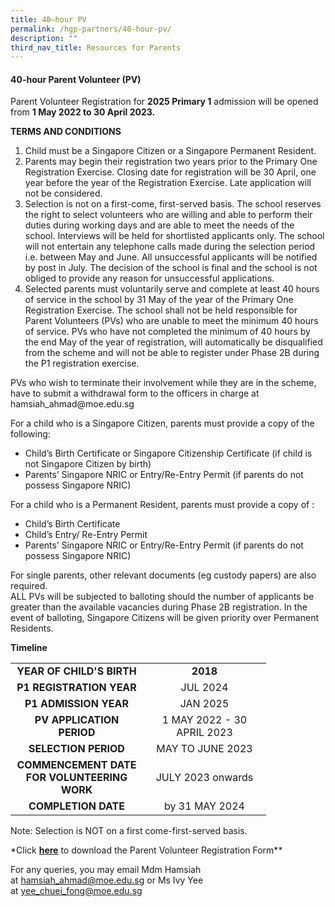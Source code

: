 ```yaml
---
title: 40–hour PV
permalink: /hgp-partners/40-hour-pv/
description: ""
third_nav_title: Resources for Parents
---
```

<h4><strong>40-hour Parent Volunteer (PV)</strong></h4>
<p>Parent Volunteer Registration for&nbsp;<strong>2025 Primary 1</strong>&nbsp;admission will be opened from&nbsp;<strong>1 May 2022 to 30 April 2023.</strong></p>
<p><strong>TERMS AND CONDITIONS</strong></p>
<ol>
<li>Child must be a Singapore Citizen or a Singapore Permanent Resident.</li>
<li>Parents may begin their registration two years prior to the Primary One Registration Exercise. Closing date for registration will be 30 April, one year before the year of the Registration Exercise. Late application will not be considered.</li>
<li>Selection is not on a first-come, first-served basis. The school reserves the right to select volunteers who are willing and able to perform their duties during working days and are able to meet the needs of the school. Interviews will be held for shortlisted applicants only. The school will not entertain any telephone calls made during the selection period i.e. between May and June. All unsuccessful applicants will be notified by post in July. The decision of the school is final and the school is not obliged to provide any reason for unsuccessful applications.&nbsp;</li>
<li>Selected parents must voluntarily serve and complete at least 40 hours of service in the school by 31 May of the year of the Primary One Registration Exercise. The school shall not be held responsible for Parent Volunteers (PVs) who are unable to meet the minimum 40 hours of service. PVs who have not completed the minimum of 40 hours by the end May of the year of registration, will automatically be disqualified from the scheme and will not be able to register under Phase 2B during the P1 registration exercise.</li>
</ol>
<p>PVs who wish to terminate their involvement while they are in the scheme, have to submit a withdrawal form to the officers in charge at hamsiah_ahmad@moe.edu.sg</p>
<p>For a child who is a Singapore Citizen, parents must provide a copy of the following:</p>
<ul>
<li>Child&rsquo;s Birth Certificate or Singapore Citizenship Certificate (if child is not Singapore Citizen by birth)</li>
<li>Parents&rsquo; Singapore NRIC or Entry/Re-Entry Permit (if parents do not possess Singapore NRIC)</li>
</ul>
<p>For a child who is a Permanent Resident, parents must provide a copy of :</p>
<ul>
<li>Child&rsquo;s Birth Certificate</li>
<li>Child&rsquo;s Entry/ Re-Entry Permit</li>
<li>Parents&rsquo; Singapore NRIC or Entry/Re-Entry Permit (if parents do not possess Singapore NRIC)</li>
</ul>
<p>For single parents, other relevant documents (eg custody papers) are also required.<br />ALL PVs will be subjected to balloting should the number of applicants be greater than the available vacancies during Phase 2B registration. In the event of balloting, Singapore Citizens will be given priority over Permanent Residents.</p>
<p><strong>Timeline</strong></p>
<table width="377">
<tbody>
<tr>
<td style="text-align: center;" width="196"><strong>YEAR OF CHILD'S BIRTH</strong></td>
<td style="text-align: center;" width="181"><strong>2018</strong></td>
</tr>
<tr>
<td style="text-align: center;" width="196"><strong>P1 REGISTRATION YEAR</strong></td>
<td style="text-align: center;" width="181">JUL 2024</td>
</tr>
<tr>
<td style="text-align: center;" width="196"><strong>P1 ADMISSION YEAR</strong></td>
<td style="text-align: center;" width="181">JAN 2025</td>
</tr>
<tr>
<td style="text-align: center;" width="196"><strong>PV APPLICATION PERIOD</strong></td>
<td style="text-align: center;" width="181">1 MAY 2022 - 30 APRIL 2023</td>
</tr>
<tr>
<td style="text-align: center;" width="196"><strong>SELECTION PERIOD</strong></td>
<td style="text-align: center;" width="181">MAY TO JUNE 2023</td>
</tr>
<tr>
<td style="text-align: center;" width="196"><strong>COMMENCEMENT DATE FOR VOLUNTEERING WORK</strong></td>
<td style="text-align: center;" width="181">JULY 2023 onwards</td>
</tr>
<tr>
<td style="text-align: center;" width="196"><strong>COMPLETION DATE</strong></td>
<td style="text-align: center;" width="181">by 31 MAY 2024</td>
</tr>
</tbody>
</table>
<p>Note: Selection is NOT on a first come-first-served basis.</p>
<p>*Click <strong><a href="https://form.gov.sg/5d5b7b8b1d6c350019ea6eb2">here</a></strong>&nbsp;to download the Parent Volunteer Registration Form**</p>
<p>For any queries, you may email Mdm Hamsiah at&nbsp;<a href="mailto:hamsiah_ahmad@moe.edu.sg">hamsiah_ahmad@moe.edu.sg</a>&nbsp;or Ms Ivy Yee at&nbsp;<a href="mailto:yee_chuei_fong@moe.edu.sg">yee_chuei_fong@moe.edu.sg</a></p>